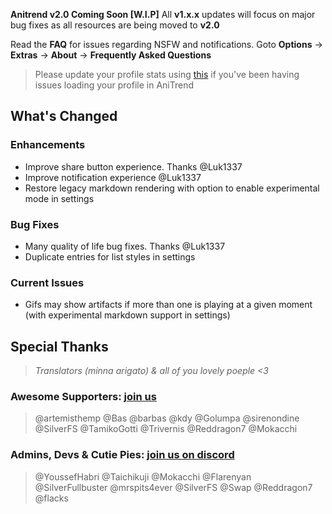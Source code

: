 __Anitrend v2.0 Coming Soon [W.I.P]__ All __v1.x.x__ updates will focus on major bug fixes as all resources are being moved to __v2.0__

Read the **FAQ** for issues regarding NSFW and notifications. Goto **Options** -> **Extras** -> **About** -> **Frequently Asked Questions**
> Please update your profile stats using [this](https://anilist.co/settings/lists) if you've been having issues loading your profile in AniTrend

## What's Changed

### Enhancements
- Improve share button experience. Thanks @Luk1337
- Improve notification experience @Luk1337
- Restore legacy markdown rendering with option to enable experimental mode in settings

### Bug Fixes
- Many quality of life bug fixes. Thanks @Luk1337
- Duplicate entries for list styles in settings

### Current Issues
- Gifs may show artifacts if more than one is playing at a given moment (with experimental markdown support in settings)

## Special Thanks
> _Translators (minna arigato) & all of you lovely poeple <3_

### Awesome Supporters: __[join us](https://www.patreon.com/wax911)__
> @artemisthemp @Bas @barbas @kdy @Golumpa @sirenondine @SilverFS @TamikoGotti @Trivernis @Reddragon7 @Mokacchi

### Admins, Devs & Cutie Pies: __[join us on discord](https://discord.gg/2wzTqnF)__
> @YoussefHabri @Taichikuji @Mokacchi @Flarenyan @SilverFullbuster @mrspits4ever @SilverFS @Swap @Reddragon7 @flacks
